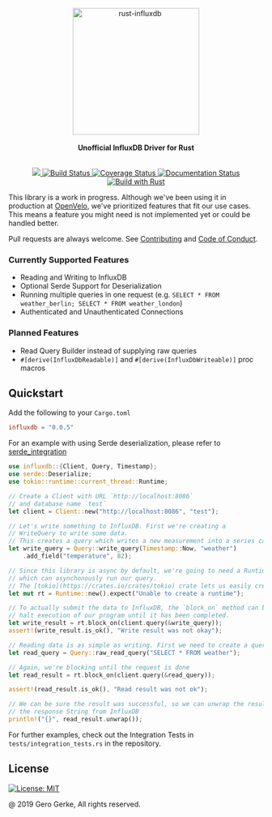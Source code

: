 <div align="center">
    <br/>
    <img
        alt="rust-influxdb"
        src="https://i.imgur.com/4k7l8XJ.png"
        width=250px />
    <br/>
    <br/>
    <strong>Unofficial InfluxDB Driver for Rust</strong>
</div>
<br/>
<p align="center">
    <a href="https://crates.io/crates/influxdb">
        <img src="https://img.shields.io/crates/v/influxdb.svg"/>
    </a>
    <a href="https://travis-ci.org/Empty2k12/influxdb-rust">
        <img src="https://travis-ci.org/Empty2k12/influxdb-rust.svg?branch=master" alt='Build Status' />
    </a>
    <a href="https://coveralls.io/github/Empty2k12/influxdb-rust?branch=master">
        <img src="https://coveralls.io/repos/github/Empty2k12/influxdb-rust/badge.svg?branch=master" alt='Coverage Status' />
    </a>
    <a href="https://docs.rs/crate/influxdb">
        <img src="https://docs.rs/influxdb/badge.svg" alt='Documentation Status' />
    </a>
    <a href="https://www.rust-lang.org/en-US/">
        <img src="https://img.shields.io/badge/Made%20with-Rust-orange.svg" alt='Build with Rust' />
    </a>
</p>

This library is a work in progress. Although we've been using it in production at [OpenVelo](https://openvelo.org/),
we've prioritized features that fit our use cases. This means a feature you might need is not implemented
yet or could be handled better.

Pull requests are always welcome. See [Contributing](https://github.com/Empty2k12/influxdb-rust/blob/master/CONTRIBUTING.md) and [Code of Conduct](https://github.com/Empty2k12/influxdb-rust/blob/master/CODE_OF_CONDUCT.md).

### Currently Supported Features

-   Reading and Writing to InfluxDB
-   Optional Serde Support for Deserialization
-   Running multiple queries in one request (e.g. `SELECT * FROM weather_berlin; SELECT * FROM weather_london`)
-   Authenticated and Unauthenticated Connections

### Planned Features

-   Read Query Builder instead of supplying raw queries
-   `#[derive(InfluxDbReadable)]` and `#[derive(InfluxDbWriteable)]` proc macros

## Quickstart

Add the following to your `Cargo.toml`

```toml
influxdb = "0.0.5"
```

For an example with using Serde deserialization, please refer to [serde_integration](crate::integrations::serde_integration)

```rust
use influxdb::{Client, Query, Timestamp};
use serde::Deserialize;
use tokio::runtime::current_thread::Runtime;

// Create a Client with URL `http://localhost:8086`
// and database name `test`
let client = Client::new("http://localhost:8086", "test");

// Let's write something to InfluxDB. First we're creating a
// WriteQuery to write some data.
// This creates a query which writes a new measurement into a series called `weather`
let write_query = Query::write_query(Timestamp::Now, "weather")
    .add_field("temperature", 82);

// Since this library is async by default, we're going to need a Runtime,
// which can asynchonously run our query.
// The [tokio](https://crates.io/crates/tokio) crate lets us easily create a new Runtime.
let mut rt = Runtime::new().expect("Unable to create a runtime");

// To actually submit the data to InfluxDB, the `block_on` method can be used to
// halt execution of our program until it has been completed.
let write_result = rt.block_on(client.query(&write_query));
assert!(write_result.is_ok(), "Write result was not okay");

// Reading data is as simple as writing. First we need to create a query
let read_query = Query::raw_read_query("SELECT * FROM weather");

// Again, we're blocking until the request is done
let read_result = rt.block_on(client.query(&read_query));

assert!(read_result.is_ok(), "Read result was not ok");

// We can be sure the result was successful, so we can unwrap the result to get
// the response String from InfluxDB
println!("{}", read_result.unwrap());
```

For further examples, check out the Integration Tests in `tests/integration_tests.rs`
in the repository.

## License

[![License: MIT](https://img.shields.io/badge/License-MIT-yellow.svg)](https://opensource.org/licenses/MIT)


@ 2019 Gero Gerke, All rights reserved.
